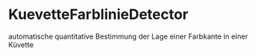 # KuevetteFarblinieDetector
automatische quantitative Bestimmung der Lage einer Farbkante in einer Küvette
